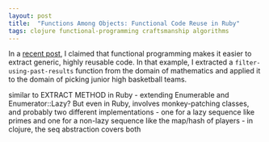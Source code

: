 ```yaml
---
layout: post
title:  "Functions Among Objects: Functional Code Reuse in Ruby"
tags: clojure functional-programming craftsmanship algorithms
---
```


In a [recent post](#), I claimed that functional programming makes it easier to
extract generic, highly reusable code. In that example, I extracted a
`filter-using-past-results` function from the domain of mathematics and applied
it to the domain of picking junior high basketball teams.

similar to EXTRACT METHOD in Ruby - extending Enumerable and Enumerator::Lazy?
But even in Ruby, involves monkey-patching classes, and probably two different implementations - one for a lazy sequence like primes and one for a non-lazy sequence like the map/hash of players - in clojure, the seq abstraction covers both

